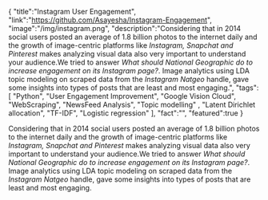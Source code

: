 {
    "title":"Instagram User Engagement",
    "link":"https://github.com/Asayesha/Instagram-Engagement",
    "image":"/img/instagram.png",
    "description":"Considering that in 2014 social users posted an average of 1.8 billion photos to the internet daily and the growth of image-centric platforms like <em>Instagram, Snapchat and Pinterest</em> makes analyzing visual data also very important to understand your audience.We tried to answer <em>What should National Geographic do to increase engagement on its Instagram page?</em>. Image analytics using LDA topic modeling on scraped data from the <em>Instagram Natgeo</em> handle, gave some insights into types of posts that are least and most engaging.",
    "tags":[
          "Python",
          "User Engagement Improvement",
          "Google Vision Cloud",
          "WebScraping",
          "NewsFeed Analysis",
          "Topic modelling" ,
          "Latent Dirichlet allocation",
          "TF-IDF",
          "Logistic regression"
           ],
    "fact":"",
    "featured":true
}


Considering that in 2014 social users posted an average of 1.8 billion photos to the internet daily and the growth of image-centric platforms like <em>Instagram, Snapchat and Pinterest</em> makes analyzing visual data also very important to understand your audience.We tried to answer <em>What should National Geographic do to increase engagement on its Instagram page?</em>. Image analytics using LDA topic modeling on scraped data from the <em>Instagram Natgeo</em> handle, gave some insights into types of posts that are least and most engaging. 
